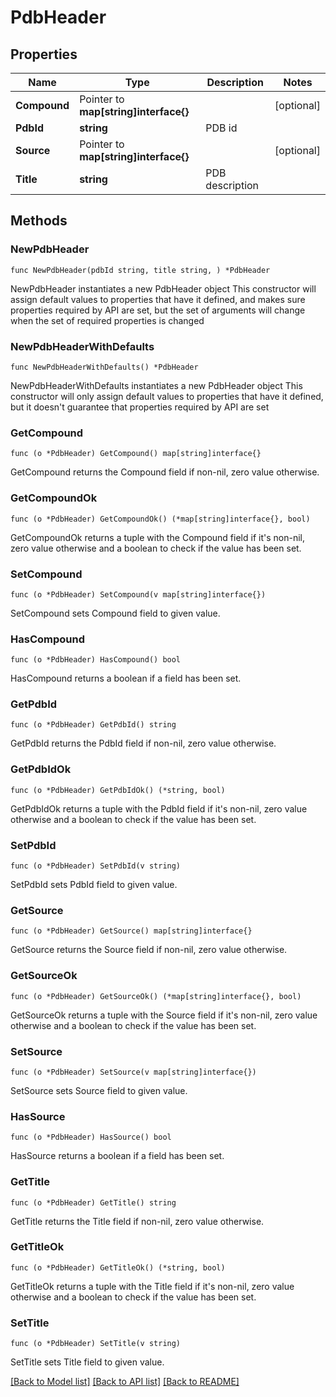 # PdbHeader

## Properties

Name | Type | Description | Notes
------------ | ------------- | ------------- | -------------
**Compound** | Pointer to **map[string]interface{}** |  | [optional] 
**PdbId** | **string** | PDB id | 
**Source** | Pointer to **map[string]interface{}** |  | [optional] 
**Title** | **string** | PDB description | 

## Methods

### NewPdbHeader

`func NewPdbHeader(pdbId string, title string, ) *PdbHeader`

NewPdbHeader instantiates a new PdbHeader object
This constructor will assign default values to properties that have it defined,
and makes sure properties required by API are set, but the set of arguments
will change when the set of required properties is changed

### NewPdbHeaderWithDefaults

`func NewPdbHeaderWithDefaults() *PdbHeader`

NewPdbHeaderWithDefaults instantiates a new PdbHeader object
This constructor will only assign default values to properties that have it defined,
but it doesn't guarantee that properties required by API are set

### GetCompound

`func (o *PdbHeader) GetCompound() map[string]interface{}`

GetCompound returns the Compound field if non-nil, zero value otherwise.

### GetCompoundOk

`func (o *PdbHeader) GetCompoundOk() (*map[string]interface{}, bool)`

GetCompoundOk returns a tuple with the Compound field if it's non-nil, zero value otherwise
and a boolean to check if the value has been set.

### SetCompound

`func (o *PdbHeader) SetCompound(v map[string]interface{})`

SetCompound sets Compound field to given value.

### HasCompound

`func (o *PdbHeader) HasCompound() bool`

HasCompound returns a boolean if a field has been set.

### GetPdbId

`func (o *PdbHeader) GetPdbId() string`

GetPdbId returns the PdbId field if non-nil, zero value otherwise.

### GetPdbIdOk

`func (o *PdbHeader) GetPdbIdOk() (*string, bool)`

GetPdbIdOk returns a tuple with the PdbId field if it's non-nil, zero value otherwise
and a boolean to check if the value has been set.

### SetPdbId

`func (o *PdbHeader) SetPdbId(v string)`

SetPdbId sets PdbId field to given value.


### GetSource

`func (o *PdbHeader) GetSource() map[string]interface{}`

GetSource returns the Source field if non-nil, zero value otherwise.

### GetSourceOk

`func (o *PdbHeader) GetSourceOk() (*map[string]interface{}, bool)`

GetSourceOk returns a tuple with the Source field if it's non-nil, zero value otherwise
and a boolean to check if the value has been set.

### SetSource

`func (o *PdbHeader) SetSource(v map[string]interface{})`

SetSource sets Source field to given value.

### HasSource

`func (o *PdbHeader) HasSource() bool`

HasSource returns a boolean if a field has been set.

### GetTitle

`func (o *PdbHeader) GetTitle() string`

GetTitle returns the Title field if non-nil, zero value otherwise.

### GetTitleOk

`func (o *PdbHeader) GetTitleOk() (*string, bool)`

GetTitleOk returns a tuple with the Title field if it's non-nil, zero value otherwise
and a boolean to check if the value has been set.

### SetTitle

`func (o *PdbHeader) SetTitle(v string)`

SetTitle sets Title field to given value.



[[Back to Model list]](../README.md#documentation-for-models) [[Back to API list]](../README.md#documentation-for-api-endpoints) [[Back to README]](../README.md)


